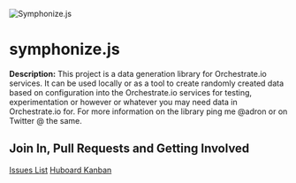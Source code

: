 ![Symphonize.js](http://photos.adron.me/Software/Software-Development/Symphonize/i-kzTdM4Q/0/S/Symphonize-S.png "Symphonize.js")

symphonize.js
============

**Description:** This project is a data generation library for Orchestrate.io services. It can be used locally or as a tool to create randomly created data based on configuration into the Orchestrate.io services for testing, experimentation or however or whatever you may need data in Orchestrate.io for. For more information on the library ping me @adron or on Twitter @ the same.

Join In, Pull Requests and Getting Involved
---

[Issues List](https://github.com/Adron/symphonize/issues?state=open)
[Huboard Kanban](https://huboard.com/Adron/symphonize)